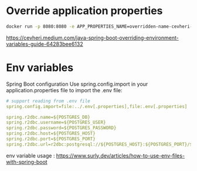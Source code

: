 # Override application properties


```bash
docker run -p 8080:8080 -e APP_PROPERTIES_NAME=overridden-name-cevheri-docker -e APP_ROLES_0=overridden-role-0-cevheri-docker -e APP_PATHS_0_ROLES_4=overridden-path-0-role-0-cevheri-docker soe:latest
```

https://cevheri.medium.com/java-spring-boot-overriding-environment-variables-guide-64283bee6132


# Env variables


Spring Boot configuration
Use spring.config.import in your application.properties file to import the .env file:

```yml
# support reading from .env file
spring.config.import=file:../.env[.properties],file:.env[.properties]

spring.r2dbc.name=${POSTGRES_DB}
spring.r2dbc.username=${POSTGRES_USER}
spring.r2dbc.password=${POSTGRES_PASSWORD}
spring.r2dbc.host=${POSTGRES_HOST}
spring.r2dbc.port=${POSTGRES_PORT}
spring.r2dbc.url=r2dbc:postgresql://${POSTGRES_HOST}:${POSTGRES_PORT}/${POSTGRES_DB}
```

env variable usage : https://www.surly.dev/articles/how-to-use-env-files-with-spring-boot

